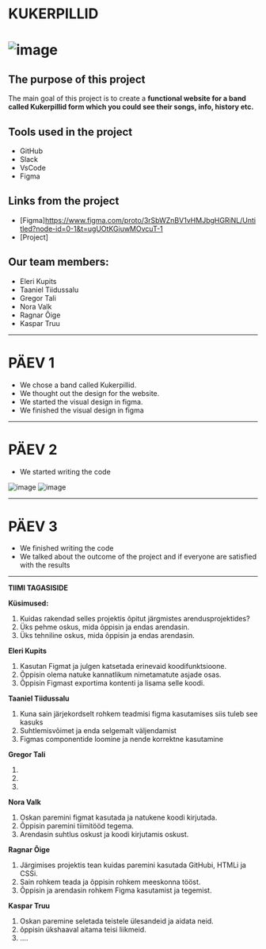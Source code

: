 # KUKERPILLID
# ![image](https://github.com/user-attachments/assets/1adbcf03-10f0-4d70-ad82-4e6ac045f864)



## The purpose of this project
The main goal of this project is to create a **functional website for a band called Kukerpillid form which you could see their songs, info, history etc.**

## Tools used in the project
- GitHub
- Slack
- VsCode
- Figma
  
## Links from the project
- [Figma]https://www.figma.com/proto/3rSbWZnBV1vHMJbgHGRiNL/Untitled?node-id=0-1&t=ugUOtKGiuwMOvcuT-1
- [Project]

## Our team members:

- Eleri Kupits
- Taaniel Tiidussalu
- Gregor Tali 
- Nora Valk
- Ragnar Õige
- Kaspar Truu
-----------

# PÄEV 1
- We chose a band called Kukerpillid.
- We thought out the design for the website.
- We started the visual design in figma.
- We finished the visual design in figma
- -----------

# PÄEV 2
- We started writing the code

![image](https://github.com/user-attachments/assets/4f5b69d9-5949-4348-be89-badae458b2be) ![image](https://github.com/user-attachments/assets/16db48d3-b081-4d17-a3ab-0fb5d342c30d)


-----------


# PÄEV 3
- We finished writing the code
- We talked about the outcome of the project and if everyone are satisfied with the results

-----------

**TIIMI TAGASISIDE**

**Küsimused:**
1. Kuidas rakendad selles projektis õpitut järgmistes arendusprojektides?
2. Üks pehme oskus, mida õppisin ja endas arendasin.
3. Üks tehniline oskus, mida õppisin ja endas arendasin.

**Eleri Kupits**

1. Kasutan Figmat ja julgen katsetada erinevaid koodifunktsioone.
2. Õppisin olema natuke kannatlikum nimetamatute asjade osas.
3. Õppisin Figmast exportima kontenti ja lisama selle koodi.


**Taaniel Tiidussalu**

1. Kuna sain järjekordselt rohkem teadmisi figma kasutamises siis tuleb see kasuks
2. Suhtlemisvõimet ja enda selgemalt väljendamist
3. Figmas componentide loomine ja nende korrektne kasutamine

**Gregor Tali**

1. 
2. 
3. 

**Nora Valk**

1. Oskan paremini figmat kasutada ja natukene koodi kirjutada.
2. Õppisin paremini tiimitööd tegema.
3. Arendasin suhtlus oskust ja koodi kirjutamis oskust.

**Ragnar Õige**

1. Järgimises projektis tean kuidas paremini kasutada GitHubi, HTMLi ja CSSi.  
2. Sain rohkem teada ja õppisin rohkem meeskonna tööst.
3. Õppisin ja arendasin rohkem Figma kasutamist ja tegemist.

**Kaspar Truu**

1. Oskan paremine seletada teistele ülesandeid ja aidata neid.
2. õppisin ükshaaval aitama teisi liikmeid.
3. ....

